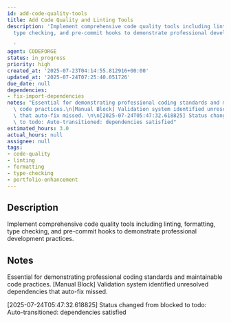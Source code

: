 ```yaml
---
id: add-code-quality-tools
title: Add Code Quality and Linting Tools
description: 'Implement comprehensive code quality tools including linting, formatting,
  type checking, and pre-commit hooks to demonstrate professional development practices.

  '
agent: CODEFORGE
status: in_progress
priority: high
created_at: '2025-07-23T04:14:55.812916+00:00'
updated_at: '2025-07-24T07:25:40.051726'
due_date: null
dependencies:
- fix-import-dependencies
notes: "Essential for demonstrating professional coding standards and maintainable\
  \ code practices.\n[Manual Block] Validation system identified unresolved dependencies\
  \ that auto-fix missed. \n\n[2025-07-24T05:47:32.618825] Status changed from blocked\
  \ to todo: Auto-transitioned: dependencies satisfied"
estimated_hours: 3.0
actual_hours: null
assignee: null
tags:
- code-quality
- linting
- formatting
- type-checking
- portfolio-enhancement
---
```


## Description

Implement comprehensive code quality tools including linting, formatting, type checking, and pre-commit hooks to demonstrate professional development practices.


## Notes

Essential for demonstrating professional coding standards and maintainable code practices.
[Manual Block] Validation system identified unresolved dependencies that auto-fix missed. 

[2025-07-24T05:47:32.618825] Status changed from blocked to todo: Auto-transitioned: dependencies satisfied

